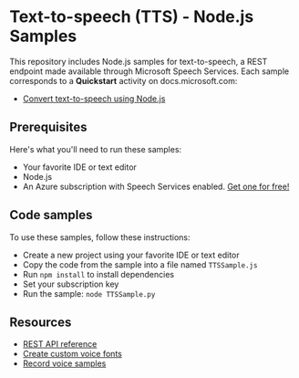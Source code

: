 # Text-to-speech (TTS) - Node.js Samples

This repository includes Node.js samples for text-to-speech, a REST endpoint made available through Microsoft Speech Services.
Each sample corresponds to a **Quickstart** activity on docs.microsoft.com:

* [Convert text-to-speech using Node.js](https://docs.microsoft.com/azure/cognitive-services/speech-service/quickstart-nodejs-text-to-speech)

## Prerequisites

Here's what you'll need to run these samples:

* Your favorite IDE or text editor
* Node.js
* An Azure subscription with Speech Services enabled. [Get one for free!](https://docs.microsoft.com/azure/cognitive-services/speech-service/get-started)

## Code samples

To use these samples, follow these instructions:

* Create a new project using your favorite IDE or text editor
* Copy the code from the sample into a file named `TTSSample.js`
* Run `npm install` to install dependencies
* Set your subscription key
* Run the sample: `node TTSSample.py`

## Resources

* [REST API reference](https://docs.microsoft.com/azure/cognitive-services/speech-service/rest-apis#text-to-speech-api)
* [Create custom voice fonts](https://docs.microsoft.com/azure/cognitive-services/speech-service/how-to-customize-voice-font)
* [Record voice samples](https://docs.microsoft.com/azure/cognitive-services/speech-service/record-custom-voice-samples)
